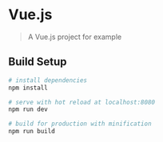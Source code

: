 # Vue.js
> A Vue.js project for example

## Build Setup

``` bash
# install dependencies
npm install

# serve with hot reload at localhost:8080
npm run dev

# build for production with minification
npm run build

